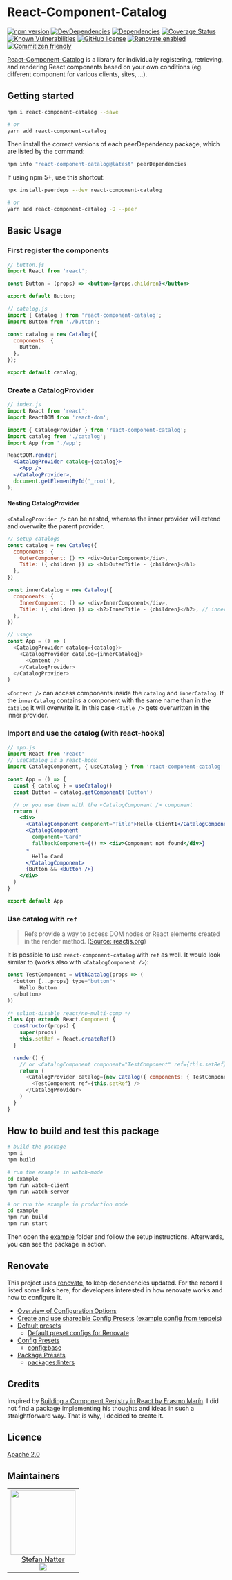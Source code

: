 # React-Component-Catalog

[![npm version](https://badge.fury.io/js/react-component-catalog.svg)](https://badge.fury.io/js/react-component-catalog)
[![DevDependencies](https://api.travis-ci.org/natterstefan/react-component-catalog.svg?branch=master)](https://travis-ci.org/natterstefan/react-component-catalog)
[![Dependencies](https://img.shields.io/david/natterstefan/react-component-catalog.svg)](https://github.com/natterstefan/react-component-catalog/blob/master/package.json)
[![Coverage Status](https://coveralls.io/repos/github/natterstefan/react-component-catalog/badge.svg?branch=master)](https://coveralls.io/github/natterstefan/react-component-catalog?branch=master)
[![Known Vulnerabilities](https://snyk.io/test/github/natterstefan/react-component-catalog/badge.svg)](https://snyk.io/test/github/natterstefan/react-component-catalog)
[![GitHub license](https://img.shields.io/github/license/natterstefan/react-component-catalog.svg)](https://github.com/natterstefan/react-component-catalog/blob/master/LICENCE)
[![Renovate enabled](https://img.shields.io/badge/renovate-enabled-brightgreen.svg)](https://renovatebot.com/)
[![Commitizen friendly](https://img.shields.io/badge/commitizen-friendly-brightgreen.svg)](http://commitizen.github.io/cz-cli/)

[React-Component-Catalog](https://github.com/natterstefan/react-component-catalog)
is a library for individually registering, retrieving, and rendering React
components based on your own conditions (eg. different component for various
clients, sites, ...).

## Getting started

```sh
npm i react-component-catalog --save

# or
yarn add react-component-catalog
```

Then install the correct versions of each peerDependency package, which are
listed by the command:

```sh
npm info "react-component-catalog@latest" peerDependencies
```

If using npm 5+, use this shortcut:

```sh
npx install-peerdeps --dev react-component-catalog

# or
yarn add react-component-catalog -D --peer
```

## Basic Usage

### First register the components

```jsx
// button.js
import React from 'react';

const Button = (props) => <button>{props.children}</button>

export default Button;
```

```jsx
// catalog.js
import { Catalog } from 'react-component-catalog';
import Button from './button';

const catalog = new Catalog({
  components: {
    Button,
  },
});

export default catalog;
```

### Create a CatalogProvider

```jsx
// index.js
import React from 'react';
import ReactDOM from 'react-dom';

import { CatalogProvider } from 'react-component-catalog';
import catalog from './catalog';
import App from './app';

ReactDOM.render(
  <CatalogProvider catalog={catalog}>
    <App />
  </CatalogProvider>,
  document.getElementById('_root'),
);
```

#### Nesting CatalogProvider

`<CatalogProvider />` can be nested, whereas the inner provider will extend and
overwrite the parent provider.

```js
// setup catalogs
const catalog = new Catalog({
  components: {
    OuterComponent: () => <div>OuterComponent</div>,
    Title: ({ children }) => <h1>OuterTitle - {children}</h1>
  },
})

const innerCatalog = new Catalog({
  components: {
    InnerComponent: () => <div>InnerComponent</div>,
    Title: ({ children }) => <h2>InnerTitle - {children}</h2>, // inner CatalogProvider overwrites Title of the outer catalog
  },
})

// usage
const App = () => (
  <CatalogProvider catalog={catalog}>
    <CatalogProvider catalog={innerCatalog}>
      <Content />
    </CatalogProvider>
  </CatalogProvider>
)
```

`<Content />` can access components inside the `catalog` and `innerCatalog`. If
the `innerCatalog` contains a component with the same name than in the `catalog`
it will overwrite it. In this case `<Title />` gets overwritten in the inner
provider.

### Import and use the catalog (with react-hooks)

```jsx
// app.js
import React from 'react'
// useCatalog is a react-hook
import CatalogComponent, { useCatalog } from 'react-component-catalog'

const App = () => {
  const { catalog } = useCatalog()
  const Button = catalog.getComponent('Button')

  // or you use them with the <CatalogComponent /> component
  return (
    <div>
      <CatalogComponent component="Title">Hello Client1</CatalogComponent>
      <CatalogComponent
        component="Card"
        fallbackComponent={() => <div>Component not found</div>}
      >
        Hello Card
      </CatalogComponent>
      {Button && <Button />}
    </div>
  )
}

export default App
```

### Use catalog with `ref`

> Refs provide a way to access DOM nodes or React elements created in the render
method. ([Source: reactjs.org](https://reactjs.org/docs/refs-and-the-dom.html))

It is possible to use `react-component-catalog` with `ref` as well. It would
look similar to (works also with `<CatalogComponent />`):

```js
const TestComponent = withCatalog(props => (
  <button {...props} type="button">
    Hello Button
  </button>
))

/* eslint-disable react/no-multi-comp */
class App extends React.Component {
  constructor(props) {
    super(props)
    this.setRef = React.createRef()
  }

  render() {
    // or <CatalogComponent component="TestComponent" ref={this.setRef} />
    return (
      <CatalogProvider catalog={new Catalog({ components: { TestComponent } })}>
        <TestComponent ref={this.setRef} />
      </CatalogProvider>
    )
  }
}
```

## How to build and test this package

```sh
# build the package
npm i
npm build

# run the example in watch-mode
cd example
npm run watch-client
npm run watch-server

# or run the example in production mode
cd example
npm run build
npm run start
```

Then open the [example](./example) folder and follow the setup instructions.
Afterwards, you can see the package in action.

## Renovate

This project uses [renovate](https://renovatebot.com), to keep dependencies
updated. For the record I listed some links here, for developers interested in
how renovate works and how to configure it.

- [Overview of Configuration Options](https://renovatebot.com/docs/configuration-options/)
- [Create and use shareable Config Presets](https://renovatebot.com/docs/config-presets/) ([example config from teppeis](https://github.com/teppeis/renovate-config))
- [Default presets](https://renovatebot.com/docs/presets-default/)
  - [Default preset configs for Renovate](https://github.com/renovatebot/presets/blob/master/packages/renovate-config-default/package.json)
- [Config Presets](https://renovatebot.com/docs/presets-config/)
  - [config:base](https://github.com/renovatebot/presets/blob/master/packages/renovate-config-config/package.json)
- [Package Presets](https://renovatebot.com/docs/presets-packages)
  - [packages:linters](https://renovatebot.com/docs/presets-packages/#packageslinters)

## Credits

Inspired by [Building a Component Registry in React by Erasmo Marín](https://medium.com/smartboxtv-engineering/building-a-component-registry-in-react-4504ca271e56).
I did not find a package implementing his thoughts and ideas in such a
straightforward way. That is why, I decided to create it.

## Licence

[Apache 2.0](LICENCE)

## Maintainers

<table>
  <tbody>
    <tr>
      <td align="center">
        <a href="https://github.com/natterstefan">
          <img width="150" height="150" src="https://github.com/natterstefan.png?v=3&s=150">
          </br>
          Stefan Natter
        </a>
        <div>
          <a href="https://twitter.com/natterstefan">
            <img src="https://img.shields.io/twitter/follow/natterstefan.svg?style=social&label=Follow" />
          </a>
        </div>
      </td>
    </tr>
  <tbody>
</table>
